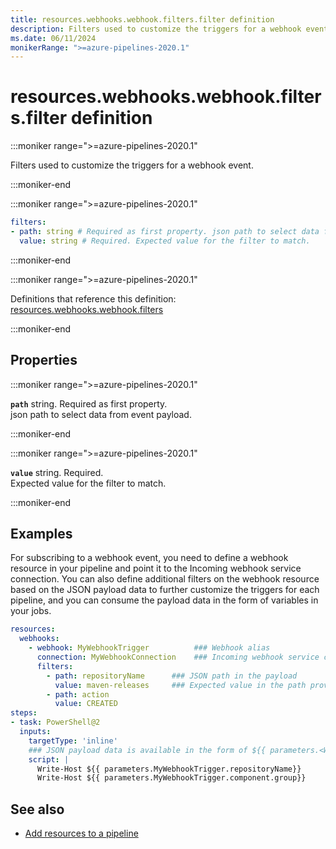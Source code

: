 ```yaml
---
title: resources.webhooks.webhook.filters.filter definition
description: Filters used to customize the triggers for a webhook event.
ms.date: 06/11/2024
monikerRange: ">=azure-pipelines-2020.1"
---
```


# resources.webhooks.webhook.filters.filter definition

<!-- :::description::: -->
:::moniker range=">=azure-pipelines-2020.1"

<!-- :::editable-content name="description"::: -->
Filters used to customize the triggers for a webhook event.
<!-- :::editable-content-end::: -->

:::moniker-end
<!-- :::description-end::: -->

<!-- :::syntax::: -->
:::moniker range=">=azure-pipelines-2020.1"

```yaml
filters:
- path: string # Required as first property. json path to select data from event payload.
  value: string # Required. Expected value for the filter to match.
```

:::moniker-end
<!-- :::syntax-end::: -->

<!-- :::parents::: -->
:::moniker range=">=azure-pipelines-2020.1"

Definitions that reference this definition: [resources.webhooks.webhook.filters](resources-webhooks-webhook-filters.md)

:::moniker-end
<!-- :::parents-end::: -->

## Properties

<!-- :::properties::: -->
<!-- :::item name="path"::: -->
:::moniker range=">=azure-pipelines-2020.1"

**`path`** string. Required as first property.<br><!-- :::editable-content name="propDescription"::: -->
json path to select data from event payload.
<!-- :::editable-content-end::: -->

:::moniker-end
<!-- :::item-end::: -->
<!-- :::item name="value"::: -->
:::moniker range=">=azure-pipelines-2020.1"

**`value`** string. Required.<br><!-- :::editable-content name="propDescription"::: -->
Expected value for the filter to match.
<!-- :::editable-content-end::: -->

:::moniker-end
<!-- :::item-end::: -->
<!-- :::properties-end::: -->

<!-- :::remarks::: -->
<!-- :::editable-content name="remarks"::: -->
<!-- :::editable-content-end::: -->
<!-- :::remarks-end::: -->

<!-- :::examples::: -->
<!-- :::editable-content name="examples"::: -->
## Examples

For subscribing to a webhook event, you need to define a webhook resource in your pipeline and point it to the Incoming webhook service connection. You can also define additional filters on the webhook resource based on the JSON payload data to further customize the triggers for each pipeline, and you can consume the payload data in the form of variables in your jobs.

```yaml
resources:
  webhooks:
    - webhook: MyWebhookTrigger          ### Webhook alias
      connection: MyWebhookConnection    ### Incoming webhook service connection
      filters:
        - path: repositoryName      ### JSON path in the payload
          value: maven-releases     ### Expected value in the path provided
        - path: action
          value: CREATED
steps:
- task: PowerShell@2
  inputs:
    targetType: 'inline'
    ### JSON payload data is available in the form of ${{ parameters.<WebhookAlias>.<JSONPath>}}
    script: |
      Write-Host ${{ parameters.MyWebhookTrigger.repositoryName}}
      Write-Host ${{ parameters.MyWebhookTrigger.component.group}}
```
<!-- :::editable-content-end::: -->
<!-- :::examples-end::: -->

<!-- :::see-also::: -->
<!-- :::editable-content name="seeAlso"::: -->
## See also

- [Add resources to a pipeline](/azure/devops/pipelines/process/resources)
<!-- :::editable-content-end::: -->
<!-- :::see-also-end::: -->